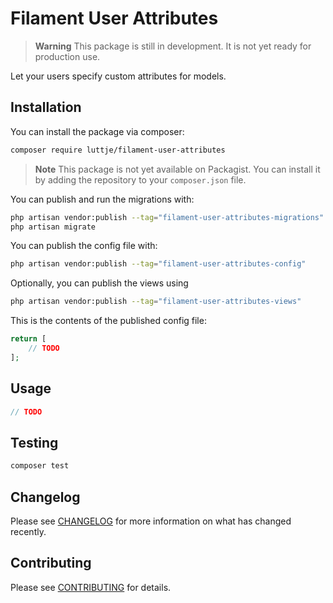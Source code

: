# Filament User Attributes

> **Warning**
> This package is still in development. It is not yet ready for production use.

<!--

[![Latest Version on Packagist](https://img.shields.io/packagist/v/luttje/filament-user-attributes.svg?style=flat-square)](https://packagist.org/packages/luttje/filament-user-attributes)
[![GitHub Tests Action Status](https://img.shields.io/github/actions/workflow/status/luttje/filament-user-attributes/run-tests.yml?branch=main&label=tests&style=flat-square)](https://github.com/luttje/filament-user-attributes/actions?query=workflow%3Arun-tests+branch%3Amain)
[![GitHub Code Style Action Status](https://img.shields.io/github/actions/workflow/status/luttje/filament-user-attributes/fix-php-code-style-issues.yml?branch=main&label=code%20style&style=flat-square)](https://github.com/luttje/filament-user-attributes/actions?query=workflow%3A"Fix+PHP+code+style+issues"+branch%3Amain)
[![Total Downloads](https://img.shields.io/packagist/dt/luttje/filament-user-attributes.svg?style=flat-square)](https://packagist.org/packages/luttje/filament-user-attributes)

-->

Let your users specify custom attributes for models.

## Installation

You can install the package via composer:

```bash
composer require luttje/filament-user-attributes
```

> **Note** 
> This package is not yet available on Packagist. You can install it by adding the repository to your `composer.json` file.

You can publish and run the migrations with:

```bash
php artisan vendor:publish --tag="filament-user-attributes-migrations"
php artisan migrate
```

You can publish the config file with:

```bash
php artisan vendor:publish --tag="filament-user-attributes-config"
```

Optionally, you can publish the views using

```bash
php artisan vendor:publish --tag="filament-user-attributes-views"
```

This is the contents of the published config file:

```php
return [
    // TODO
];
```

## Usage

```php
// TODO
```

## Testing

```bash
composer test
```

## Changelog

Please see [CHANGELOG](CHANGELOG.md) for more information on what has changed recently.

## Contributing

Please see [CONTRIBUTING](.github/CONTRIBUTING.md) for details.
